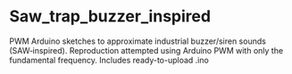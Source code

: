 # Saw_trap_buzzer_inspired
PWM Arduino sketches to approximate industrial buzzer/siren sounds (SAW‑inspired). Reproduction attempted using Arduino PWM with only the fundamental frequency. Includes ready-to-upload .ino
